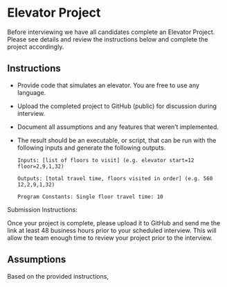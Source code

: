 # Elevator Project

Before interviewing we have all candidates complete an Elevator Project. Please see details and review the instructions below and complete the project accordingly.


## Instructions

* Provide code that simulates an elevator. You are free to use any language.

* Upload the completed project to GitHub (public) for discussion during interview.

* Document all assumptions and any features that weren’t implemented.

* The result should be an executable, or script, that can be run with the following inputs and generate the following outputs.

  ```
  Inputs: [list of floors to visit] (e.g. elevator start=12 floor=2,9,1,32)

  Outputs: [total travel time, floors visited in order] (e.g. 560 12,2,9,1,32)

  Program Constants: Single floor travel time: 10
  ```

Submission Instructions:

Once your project is complete, please upload it to GitHub and send me the link at least 48 business hours prior to your scheduled interview. This will allow the team enough time to review your project prior to the interview.


## Assumptions
Based on the provided instructions,

